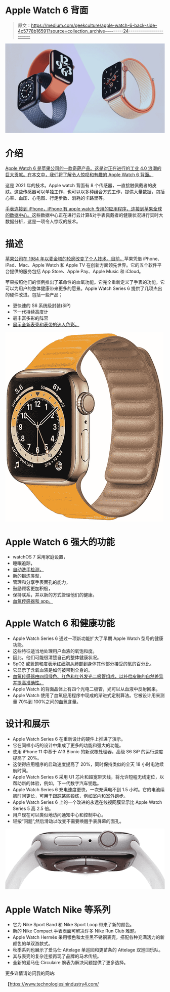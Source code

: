 # Apple Watch 6 背面

> 原文：<https://medium.com/geekculture/apple-watch-6-back-side-4c5778b16591?source=collection_archive---------24----------------------->

![](img/aa7446b45216abe7270cca2dd200c2d1.png)

# 介绍

[Apple Watch 6 是苹果公司的一款奇葩产品。这是对正在进行的工业 4.0 浪潮的巨大贡献。在本文中，我们将了解令人惊叹和有趣的 Apple Watch 6 背面。](https://www.technologiesinindustry4.com/)

这是 2021 年的技术。Apple watch 背面有 8 个传感器，一直接触佩戴者的皮肤。这些传感器可以单独工作，也可以以多种组合方式工作，提供大量数据，包括心率、血压、心电图、行走步数、消耗的卡路里等。

[手表连接到 iPhone，iPhone 有 apple watch 专用的应用程序，连接到苹果全球的数据中心。](https://www.technologiesinindustry4.com/2021/11/ai-in-the-digital-factories.html)这些数据中心正在进行云计算&对手表佩戴者的健康状况进行实时大数据分析，这是一项令人惊叹的技术。

# 描述

[苹果公司在 1984 年以麦金塔的轮廓改变了个人技术。目前，](https://www.technologiesinindustry4.com/2021/11/ai-in-the-digital-factories.html)苹果凭借 iPhone、iPad、Mac、Apple Watch 和 Apple TV 在创新方面领先世界。它的五个软件平台提供的服务包括 App Store、Apple Pay、Apple Music 和 iCloud。

苹果按照他们的惯例推出了革命性的血氧功能。它完全重新定义了手表的功能。它可以为用户的整体健康带来更多的愿景。Apple Watch Series 6 提供了几项杰出的硬件改进。包括一些产品；

*   更快速的 S6 系统级封装(SiP)
*   下一代持续高度计
*   最丰富多彩的阵容
*   [展示全新表壳和表带的迷人色彩。](https://www.technologiesinindustry4.com/2021/11/ai-in-the-digital-factories.html)

![](img/7fffd09cb671143d1cd9ed2449fb92f6.png)

# Apple Watch 6 强大的功能

*   watchOS 7 采用家庭设置，
*   睡眠追踪，
*   [自动洗手检测，](https://www.technologiesinindustry4.com/about-the-industry-4-0-author-mansoor)
*   新的锻炼类型，
*   管理和分享手表面孔的能力，
*   鼓励顾客更加积极，
*   保持联系，并以新的方式管理他们的健康。
*   [血氧传感器和 app。](https://www.technologiesinindustry4.com/terms-and-conditions)

# Apple Watch 6 和健康功能

*   Apple Watch Series 6 通过一项新功能扩大了早期 Apple Watch 型号的健康功能。
*   这些特征适当地处理用户血液的氧饱和度。
*   因此，他们可能很清楚自己的整体健康状况。
*   SpO2 或氧饱和度表示红细胞从肺部到身体其他部分接受的氧的百分比。
*   它显示了含氧血液是如何被带到全身的。
*   [血氧传感器由四组绿色、红色和红外发光二极管组成，以补偿皮肤的自然差异并提高准确性。](https://www.technologiesinindustry4.com/)
*   Apple Watch 的背面晶体上有四个光电二极管，光可以从血液中反射回来。
*   Apple Watch 使用了血氧应用程序中现成的渐进式定制算法。它被设计用来测量 70%到 100%之间的血氧含量。

# 设计和展示

*   Apple Watch Series 6 在重新设计的硬件上推进了演示。
*   它在同样小巧的设计中集成了更多的功能和强大的功能。
*   使用 iPhone 11 中基于 A13 Bionic 的新双核处理器，高级 S6 SiP 的运行速度提高了 20%。
*   这使得应用程序的启动速度提高了 20%，同时保持类似的全天 18 小时电池续航时间。
*   Apple Watch Series 6 采用 U1 芯片和超宽带天线，将允许短程无线定位，以帮助新的体验，例如，下一代数字汽车钥匙。
*   Apple Watch Series 6 充电速度更快，一次充满电不到 1.5 小时。它的电池续航时间更长，可用于跟踪某些锻炼，例如室内和室外跑步。
*   Apple Watch Series 6 上的一个改进的永远在线视网膜显示比 Apple Watch Series 5 高 2.5 倍。
*   用户现在可以类似地访问通知中心和控制中心。
*   轻按“问题”,然后滑动以改变不需要唤醒手表屏幕的面孔。

![](img/cfbcfb1b4ff23e2dbc9c20ec597492f7.png)

# Apple Watch Nike 等系列

*   它为 Nike Sport Band 和 Nike Sport Loop 带来了新的颜色。
*   新的 Nike Compact 手表表面可解决许多 Nike Run Club 难题。
*   Apple Watch Hermès 采用银色和太空黑不锈钢表壳，搭配各种充满活力的新颜色的单双游款式。
*   秋季系列也展示了爱马仕 Attelage 单巡回和更苗条的 Attelage 双巡回乐队。
*   其与表壳的复杂连接再现了品牌的马术传统。
*   全新的爱马仕 Circulaire 腕表为解决问题提供了更多选择。

更多详情请访问我的网站:

【https://www.technologiesinindustry4.com/ 